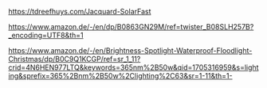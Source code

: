 https://tdreefhuys.com/Jacquard-SolarFast

https://www.amazon.de/-/en/dp/B0863GN29M/ref=twister_B08SLH257B?_encoding=UTF8&th=1


https://www.amazon.de/-/en/Brightness-Spotlight-Waterproof-Floodlight-Christmas/dp/B0C9Q1KCGP/ref=sr_1_11?crid=4N6HEN977LTQ&keywords=365nm%2B50w&qid=1705316959&s=lighting&sprefix=365%2Bnm%2B50w%2Clighting%2C63&sr=1-11&th=1- 